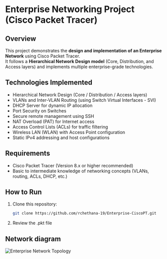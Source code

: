 #  Enterprise Networking Project (Cisco Packet Tracer)

##  Overview
This project demonstrates the **design and implementation of an Enterprise Network** using Cisco Packet Tracer.  
It follows a **Hierarchical Network Design model** (Core, Distribution, and Access layers) and implements multiple enterprise-grade technologies.

## Technologies Implemented
- Hierarchical Network Design (Core / Distribution / Access layers)
- VLANs and Inter-VLAN Routing (using Switch Virtual Interfaces - SVI)
- DHCP Server for dynamic IP allocation
- Port Security on Switches
- Secure remote management using SSH
- NAT Overload (PAT) for Internet access
- Access Control Lists (ACLs) for traffic filtering
- Wireless LAN (WLAN) with Access Point configuration
- Static IPv4 addressing and host configurations

##  Requirements
- Cisco Packet Tracer (Version 8.x or higher recommended)
- Basic to intermediate knowledge of networking concepts (VLANs, routing, ACLs, DHCP, etc.)

##  How to Run
1. Clone this repository:
   ```bash
   git clone https://github.com/rchethana-19/Enterprise-CiscoPT.git
2. Review the .pkt file

##  Network diagram
![Enterprise Network Topology](docs/network-diagram.png)
